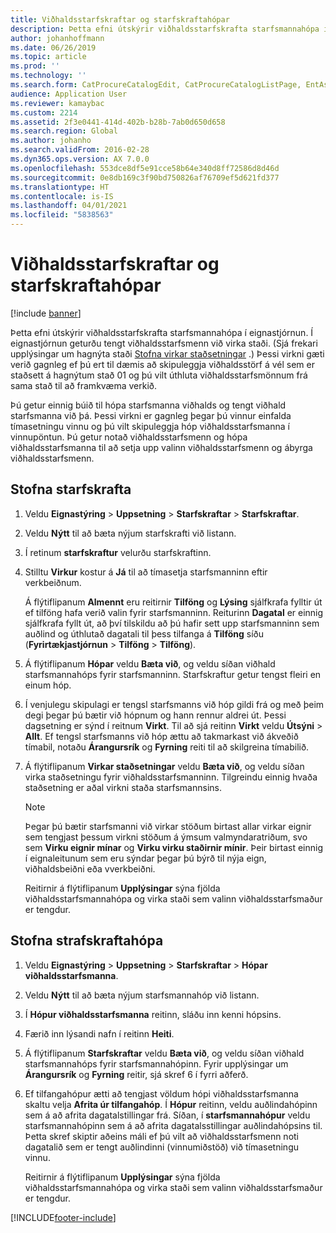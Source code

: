 ```yaml
---
title: Viðhaldsstarfskraftar og starfskraftahópar
description: Þetta efni útskýrir viðhaldsstarfskrafta starfsmannahópa í eignastjórnun.
author: johanhoffmann
ms.date: 06/26/2019
ms.topic: article
ms.prod: ''
ms.technology: ''
ms.search.form: CatProcureCatalogEdit, CatProcureCatalogListPage, EntAssetWorkerGroupCopyFromResourceGroup, EntAssetWorkerGroup
audience: Application User
ms.reviewer: kamaybac
ms.custom: 2214
ms.assetid: 2f3e0441-414d-402b-b28b-7ab0d650d658
ms.search.region: Global
ms.author: johanho
ms.search.validFrom: 2016-02-28
ms.dyn365.ops.version: AX 7.0.0
ms.openlocfilehash: 553dce8df5e91cce58b64e340d8ff72586d8d46d
ms.sourcegitcommit: 0e8db169c3f90bd750826af76709ef5d621fd377
ms.translationtype: HT
ms.contentlocale: is-IS
ms.lasthandoff: 04/01/2021
ms.locfileid: "5838563"
---
```

# <a name="maintenance-workers-and-worker-groups"></a>Viðhaldsstarfskraftar og starfskraftahópar

[!include [banner](../../includes/banner.md)]

 

Þetta efni útskýrir viðhaldsstarfskrafta starfsmannahópa í eignastjórnun. Í eignastjórnun geturðu tengt viðhaldsstarfsmenn við virka staði. (Sjá frekari upplýsingar um hagnýta staði [Stofna virkar staðsetningar](../functional-locations/create-functional-locations.md) .) Þessi virkni gæti verið gagnleg ef þú ert til dæmis að skipuleggja viðhaldsstörf á vél sem er staðsett á hagnýtum stað 01 og þú vilt úthluta viðhaldsstarfsmönnum frá sama stað til að framkvæma verkið.

Þú getur einnig búið til hópa starfsmanna viðhalds og tengt viðhald starfsmanna við þá. Þessi virkni er gagnleg þegar þú vinnur einfalda tímasetningu vinnu og þú vilt skipuleggja hóp viðhaldsstarfsmanna í vinnupöntun. Þú getur notað viðhaldsstarfsmenn og hópa viðhaldsstarfsmanna til að setja upp valinn viðhaldsstarfsmenn og ábyrga viðhaldsstarfsmenn. 


## <a name="create-workers"></a>Stofna starfskrafta

1. Veldu **Eignastýring** \> **Uppsetning** \> **Starfskraftar** \> **Starfskraftar**.
2. Veldu **Nýtt** til að bæta nýjum starfskrafti við listann.
3. Í retinum **starfskraftur** velurðu starfskraftinn.
4. Stilltu **Virkur** kostur á **Já** til að tímasetja starfsmanninn eftir verkbeiðnum.

    Á flýtiflipanum **Almennt** eru reitirnir **Tilföng** og **Lýsing** sjálfkrafa fylltir út ef tilföng hafa verið valin fyrir starfsmanninn. Reiturinn **Dagatal** er einnig sjálfkrafa fyllt út, að því tilskildu að þú hafir sett upp starfsmanninn sem auðlind og úthlutað dagatali til þess tilfanga á **Tilföng** síðu (**Fyrirtækjastjórnun** \> **Tilföng** \> **Tilföng**).

5. Á flýtiflipanum **Hópar** veldu **Bæta við**, og veldu síðan viðhald starfsmannahóps fyrir starfsmanninn. Starfskraftur getur tengst fleiri en einum hóp.
6. Í venjulegu skipulagi er tengsl starfsmanns við hóp gildi frá og með þeim degi þegar þú bætir við hópnum og hann rennur aldrei út. Þessi dagsetning er sýnd í reitnum **Virkt**. Til að sjá reitinn **Virkt** veldu **Útsýni** \> **Allt**. Ef tengsl starfsmanns við hóp ættu að takmarkast við ákveðið tímabil, notaðu **Árangursrík** og **Fyrning** reiti til að skilgreina tímabilið.
7. Á flýtiflipanum **Virkar staðsetningar** veldu **Bæta við**, og veldu síðan virka staðsetningu fyrir viðhaldsstarfsmanninn. Tilgreindu einnig hvaða staðsetning er aðal virkni staða starfsmannsins.

    > [!NOTE]
    > Þegar þú bætir starfsmanni við virkar stöðum birtast allar virkar eignir sem tengjast þessum virkni stöðum á ýmsum valmyndaratriðum, svo sem **Virku eignir mínar** og **Virku virku staðirnir mínir**. Þeir birtast einnig í eignaleitunum sem eru sýndar þegar þú býrð til nýja eign, viðhaldsbeiðni eða vverkbeiðni.

    Reitirnir á flýtiflipanum **Upplýsingar** sýna fjölda viðhaldsstarfsmannahópa og virka staði sem valinn viðhaldsstarfsmaður er tengdur.

## <a name="create-worker-groups"></a>Stofna strafskraftahópa

1. Veldu **Eignastýring** \> **Uppsetning** \> **Starfskraftar** \> **Hópar viðhaldsstarfsmanna**.
2. Veldu **Nýtt** til að bæta nýjum starfsmannahóp við listann.
3. Í **Hópur viðhaldsstarfsmanna** reitinn, sláðu inn kenni hópsins.
4. Færið inn lýsandi nafn í reitinn **Heiti**.
5. Á flýtiflipanum **Starfskraftar** veldu **Bæta við**, og veldu síðan viðhald starfsmannahóps fyrir starfsmannahópinn. Fyrir upplýsingar um **Árangursrík** og **Fyrning** reitir, sjá skref 6 í fyrri aðferð.
6. Ef tilfangahópur ætti að tengjast völdum hópi viðhaldsstarfsmanna skaltu velja **Afrita úr tilfangahóp**. Í **Hópur** reitinn, veldu auðlindahópinn sem á að afrita dagatalstillingar frá. Síðan, í **starfsmannahópur** veldu starfsmannahópinn sem á að afrita dagatalsstillingar auðlindahópsins til. Þetta skref skiptir aðeins máli ef þú vilt að viðhaldsstarfsmenn noti dagatalið sem er tengt auðlindinni (vinnumiðstöð) við tímasetningu vinnu.

    Reitirnir á flýtiflipanum **Upplýsingar** sýna fjölda viðhaldsstarfsmannahópa og virka staði sem valinn viðhaldsstarfsmaður er tengdur.


[!INCLUDE[footer-include](../../../includes/footer-banner.md)]